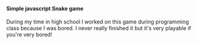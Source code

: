 #### Simple javascript Snake game
During my time in high school I worked on this game during programming class because I was bored. I never really finished it but it's very
playable if you're very bored!
